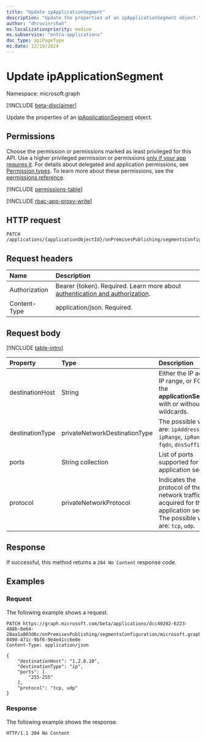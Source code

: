 ```yaml
---
title: "Update ipApplicationSegment"
description: "Update the properties of an ipApplicationSegment object."
author: "dhruvinrshah"
ms.localizationpriority: medium
ms.subservice: "entra-applications"
doc_type: apiPageType
ms.date: 12/19/2024
---
```


# Update ipApplicationSegment

Namespace: microsoft.graph

[!INCLUDE [beta-disclaimer](../../includes/beta-disclaimer.md)]

Update the properties of an [ipApplicationSegment](../resources/ipapplicationsegment.md) object.

## Permissions

Choose the permission or permissions marked as least privileged for this API. Use a higher privileged permission or permissions [only if your app requires it](/graph/permissions-overview#best-practices-for-using-microsoft-graph-permissions). For details about delegated and application permissions, see [Permission types](/graph/permissions-overview#permission-types). To learn more about these permissions, see the [permissions reference](/graph/permissions-reference).

<!-- { "blockType": "permissions", "name": "ipapplicationsegment_update" } -->
[!INCLUDE [permissions-table](../includes/permissions/ipapplicationsegment-update-permissions.md)]

[!INCLUDE [rbac-app-proxy-write](../includes/rbac-for-apis/rbac-app-proxy-write.md)]

## HTTP request

<!-- {
  "blockType": "ignored"
}
-->
``` http
PATCH /applications/{applicationObjectId}/onPremisesPublishing/segmentsConfiguration/microsoft.graph.ipSegmentConfiguration/applicationSegments/{ipApplicationSegmentID}
```

## Request headers

|Name|Description|
|:---|:---|
|Authorization|Bearer {token}. Required. Learn more about [authentication and authorization](/graph/auth/auth-concepts).|
|Content-Type|application/json. Required.|

## Request body

[!INCLUDE [table-intro](../../includes/update-property-table-intro.md)]

|Property|Type|Description|
|:---|:---|:---|
|destinationHost|String|Either the IP address, IP range, or FQDN of the **applicationSegment**, with or without wildcards. |
|destinationType|privateNetworkDestinationType|The possible values are: `ipAddress`, `ipRange`, `ipRangeCidr`, `fqdn`, `dnsSuffix`. |
|ports|String collection|List of ports supported for the application segment. |
|protocol|privateNetworkProtocol|Indicates the protocol of the network traffic acquired for the application segment. The possible values are: `tcp`, `udp`. |

## Response

If successful, this method returns a `204 No Content` response code.

## Examples

### Request

The following example shows a request.
<!-- {
  "blockType": "request",
  "name": "update_ipapplicationsegment"
}
-->
``` http
PATCH https://graph.microsoft.com/beta/applications/dcc40202-6223-488b-8e64-28aa1a803d6c/onPremisesPublishing/segmentsConfiguration/microsoft.graph.IpSegmentConfiguration/ApplicationSegments/bcfcfb39-0490-471c-9bf6-9e4e41cc6e0e
Content-Type: application/json

{
    "destinationHost": "1.2.8.10",
    "destinationType": "ip",
    "ports": [
        "255-255"
    ],
    "protocol": "tcp, udp"
}
```


### Response

The following example shows the response.
<!-- {
  "blockType": "response",
  "truncated": true
}
-->
``` http
HTTP/1.1 204 No Content
```

